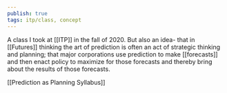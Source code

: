 ```yaml
---
publish: true
tags: itp/class, concept
---
```

A class I took at [[ITP]] in the fall of 2020. But also an idea- that in [[Futures]] thinking the art of prediction is often an act of strategic thinking and planning; that major corporations use prediction to make [[forecasts]] and then enact policy to maximize for those forecasts and thereby bring about the results of those forecasts.

[[Prediction as Planning Syllabus]]

